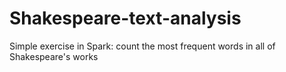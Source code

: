 # Shakespeare-text-analysis
Simple exercise in Spark: count the most frequent words in all of Shakespeare's works
